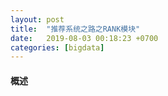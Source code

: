```yaml
---
layout: post
title:  "推荐系统之路之RANK模块"
date:   2019-08-03 00:18:23 +0700
categories: [bigdata]
---
```


#### 概述
